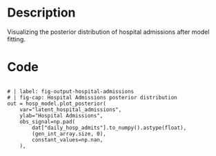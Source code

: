 # Description
Visualizing the posterior distribution of hospital admissions after model fitting.

# Code
```

# | label: fig-output-hospital-admissions
# | fig-cap: Hospital Admissions posterior distribution
out = hosp_model.plot_posterior(
    var="latent_hospital_admissions",
    ylab="Hospital Admissions",
    obs_signal=np.pad(
        dat["daily_hosp_admits"].to_numpy().astype(float),
        (gen_int_array.size, 0),
        constant_values=np.nan,
    ),

```

